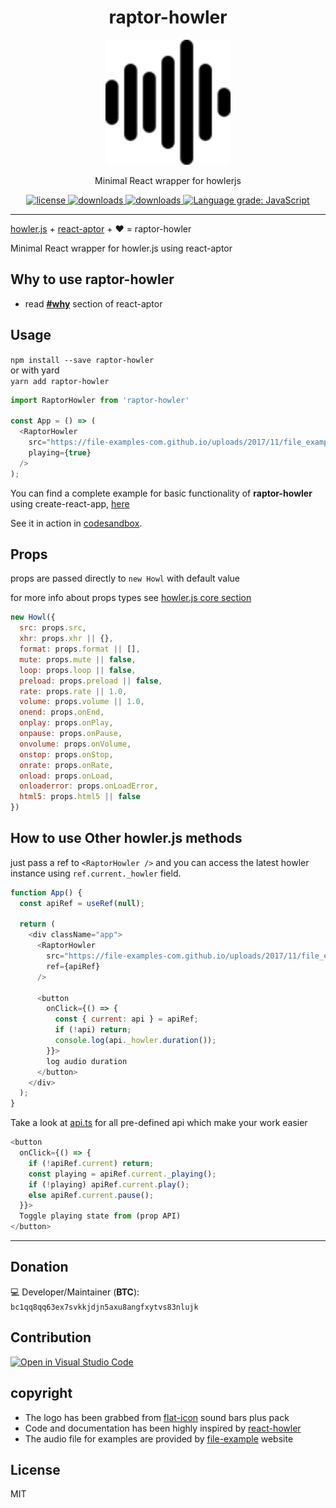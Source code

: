 <h1 align="center">raptor-howler</h1>
<p align="center"><img src="https://raw.githubusercontent.com/amirHossein-Ebrahimi/raptor-howler/master/doc/assets/logo.svg" alt="raptor howler logo" width="200"></p>
<p align="center">Minimal React wrapper for howlerjs</p>
<p align="center">
  <a href="https://github.com/amirHossein-Ebrahimi/raptor-howler/blob/master/license">
    <img src="https://img.shields.io/badge/License-MIT-yellow.svg" alt="license" />
  </a>
  <a href="https://npmjs.org/package/raptor-howler">
    <img src="https://img.shields.io/npm/dt/raptor-howler.svg" alt="downloads" />
  </a>
  <a href="https://bundlephobia.com/result?p=raptor-howler">
    <img src="https://img.shields.io/bundlephobia/minzip/raptor-howler.svg" alt="downloads" />
  </a>
  <a href="https://lgtm.com/projects/g/amirHossein-Ebrahimi/raptor-howler/context:javascript">
    <img alt="Language grade: JavaScript" src="https://img.shields.io/lgtm/grade/javascript/g/amirHossein-Ebrahimi/raptor-howler.svg?logo=lgtm&logoWidth=18"/>
  </a>
</p>

---
[howler.js](https://github.com/goldfire/howler.js/) + [react-aptor](https://github.com/amirHossein-Ebrahimi/react-aptor) + ❤ = raptor-howler️

Minimal React wrapper for howler.js using react-aptor

## Why to use raptor-howler
- read **[#why](https://github.com/amirHossein-Ebrahimi/react-aptor#why)** section of react-aptor


## Usage
`npm install --save raptor-howler`  
or with yard  
`yarn add raptor-howler`  

```js
import RaptorHowler from 'raptor-howler'

const App = () => (
  <RaptorHowler
    src="https://file-examples-com.github.io/uploads/2017/11/file_example_MP3_700KB.mp3"
    playing={true}
  />
);
```

You can find a complete example for basic functionality of **raptor-howler** using create-react-app, [here](https://github.com/amirHossein-Ebrahimi/raptor-howler/tree/master/example)

See it in action in [codesandbox](https://codesandbox.io/s/modern-cdn-w9v21).


## Props
props are passed directly to `new Howl` with default value

for more info about props types see [howler.js core section](https://github.com/goldfire/howler.js/#core)  
```javascript
new Howl({
  src: props.src,
  xhr: props.xhr || {},
  format: props.format || [],
  mute: props.mute || false,
  loop: props.loop || false,
  preload: props.preload || false,
  rate: props.rate || 1.0,
  volume: props.volume || 1.0,
  onend: props.onEnd,
  onplay: props.onPlay,
  onpause: props.onPause,
  onvolume: props.onVolume,
  onstop: props.onStop,
  onrate: props.onRate,
  onload: props.onLoad,
  onloaderror: props.onLoadError,
  html5: props.html5 || false
})
```

## How to use Other howler.js methods

just pass a ref to `<RaptorHowler />` and you can access the latest howler instance using
`ref.current._howler` field.

```javascript
function App() {
  const apiRef = useRef(null);

  return (
    <div className="app">
      <RaptorHowler
        src="https://file-examples-com.github.io/uploads/2017/11/file_example_MP3_700KB.mp3"
        ref={apiRef}
      />
              
      <button
        onClick={() => {
          const { current: api } = apiRef;
          if (!api) return;
          console.log(api._howler.duration());
        }}>
        log audio duration
      </button>
    </div>
  );
}
```

Take a look at [api.ts](https://github.com/amirHossein-Ebrahimi/raptor-howler/blob/master/src/core/api.ts) for all pre-defined api which make your work easier

```javascript
<button
  onClick={() => {
    if (!apiRef.current) return;
    const playing = apiRef.current._playing();
    if (!playing) apiRef.current.play();
    else apiRef.current.pause();
  }}>
  Toggle playing state from (prop API)
</button>
```

---
## **Donation**

💻 Developer/Maintainer (**BTC**):
`bc1qq8qq63ex7svkkjdjn5axu8angfxytvs83nlujk`

## Contribution

[![Open in Visual Studio Code](https://open.vscode.dev/badges/open-in-vscode.svg)](https://open.vscode.dev/realamirhe/raptor-howler)



## copyright

- The logo has been grabbed from [flat-icon](https://www.flaticon.com/free-icon/sound-bars-pulse_65129?related_id=65129&origin=pack) sound bars plus pack
- Code and documentation has been highly inspired by [react-howler](https://github.com/thangngoc89/react-howler)
- The audio file for examples are provided by [file-example](https://file-examples-com) website

## License
MIT
